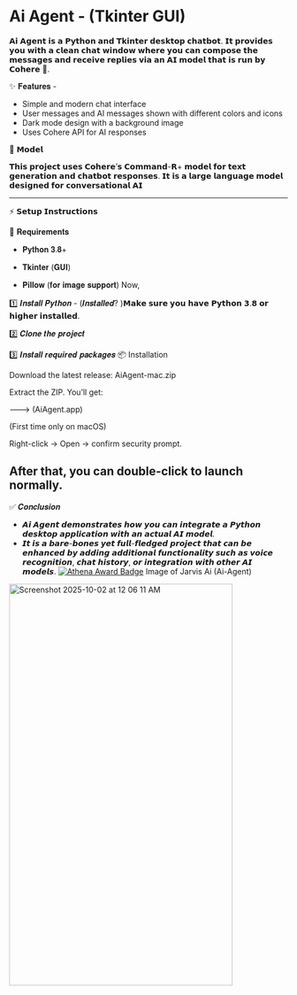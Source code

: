 
# Ai Agent - (Tkinter GUI)

𝗔𝗶 𝗔𝗴𝗲𝗻𝘁 𝗶𝘀 𝗮 𝗣𝘆𝘁𝗵𝗼𝗻 𝗮𝗻𝗱 𝗧𝗸𝗶𝗻𝘁𝗲𝗿 𝗱𝗲𝘀𝗸𝘁𝗼𝗽 𝗰𝗵𝗮𝘁𝗯𝗼𝘁.
𝗜𝘁 𝗽𝗿𝗼𝘃𝗶𝗱𝗲𝘀 𝘆𝗼𝘂 𝘄𝗶𝘁𝗵 𝗮 𝗰𝗹𝗲𝗮𝗻 𝗰𝗵𝗮𝘁 𝘄𝗶𝗻𝗱𝗼𝘄 𝘄𝗵𝗲𝗿𝗲 𝘆𝗼𝘂 𝗰𝗮𝗻 𝗰𝗼𝗺𝗽𝗼𝘀𝗲 𝘁𝗵𝗲 𝗺𝗲𝘀𝘀𝗮𝗴𝗲𝘀 𝗮𝗻𝗱 𝗿𝗲𝗰𝗲𝗶𝘃𝗲 𝗿𝗲𝗽𝗹𝗶𝗲𝘀 𝘃𝗶𝗮 𝗮𝗻 𝗔𝗜 𝗺𝗼𝗱𝗲𝗹 𝘁𝗵𝗮𝘁 𝗶𝘀 𝗿𝘂𝗻 𝗯𝘆 𝗖𝗼𝗵𝗲𝗿𝗲 🤗.

✨ 𝐅𝐞𝐚𝐭𝐮𝐫𝐞𝐬 -
* Simple and modern chat interface
* User messages and AI messages shown with different colors and icons
* Dark mode design with a background image
* Uses Cohere API for AI responses

🧠 𝗠𝗼𝗱𝗲𝗹

𝗧𝗵𝗶𝘀 𝗽𝗿𝗼𝗷𝗲𝗰𝘁 𝘂𝘀𝗲𝘀 𝗖𝗼𝗵𝗲𝗿𝗲’𝘀 𝗖𝗼𝗺𝗺𝗮𝗻𝗱-𝗥+ 𝗺𝗼𝗱𝗲𝗹 𝗳𝗼𝗿 𝘁𝗲𝘅𝘁 𝗴𝗲𝗻𝗲𝗿𝗮𝘁𝗶𝗼𝗻 𝗮𝗻𝗱 𝗰𝗵𝗮𝘁𝗯𝗼𝘁 𝗿𝗲𝘀𝗽𝗼𝗻𝘀𝗲𝘀.
𝗜𝘁 𝗶𝘀 𝗮 𝗹𝗮𝗿𝗴𝗲 𝗹𝗮𝗻𝗴𝘂𝗮𝗴𝗲 𝗺𝗼𝗱𝗲𝗹 𝗱𝗲𝘀𝗶𝗴𝗻𝗲𝗱 𝗳𝗼𝗿 𝗰𝗼𝗻𝘃𝗲𝗿𝘀𝗮𝘁𝗶𝗼𝗻𝗮𝗹 𝗔𝗜 

-------------------------------------------------------------

⚡ 𝗦𝗲𝘁𝘂𝗽 𝗜𝗻𝘀𝘁𝗿𝘂𝗰𝘁𝗶𝗼𝗻𝘀

📌 𝐑𝐞𝐪𝐮𝐢𝐫𝐞𝐦𝐞𝐧𝐭𝐬

- 𝐏𝐲𝐭𝐡𝐨𝐧 𝟑.𝟖+

- 𝐓𝐤𝐢𝐧𝐭𝐞𝐫 (𝐆𝐔𝐈)

- 𝐏𝐢𝐥𝐥𝐨𝐰 (𝐟𝐨𝐫 𝐢𝐦𝐚𝐠𝐞 𝐬𝐮𝐩𝐩𝐨𝐫𝐭)
Now,

1️⃣ 𝑰𝒏𝒔𝒕𝒂𝒍𝒍 𝑷𝒚𝒕𝒉𝒐𝒏 -
(𝑰𝒏𝒔𝒕𝒂𝒍𝒍𝒆𝒅?
)𝗠𝗮𝗸𝗲 𝘀𝘂𝗿𝗲 𝘆𝗼𝘂 𝗵𝗮𝘃𝗲 𝗣𝘆𝘁𝗵𝗼𝗻 𝟯.𝟴 𝗼𝗿 𝗵𝗶𝗴𝗵𝗲𝗿 𝗶𝗻𝘀𝘁𝗮𝗹𝗹𝗲𝗱.

2️⃣ 𝑪𝒍𝒐𝒏𝒆 𝒕𝒉𝒆 𝒑𝒓𝒐𝒋𝒆𝒄𝒕

3️⃣ 𝑰𝒏𝒔𝒕𝒂𝒍𝒍 𝒓𝒆𝒒𝒖𝒊𝒓𝒆𝒅 𝒑𝒂𝒄𝒌𝒂𝒈𝒆𝒔
📦 Installation

Download the latest release:
AiAgent-mac.zip

Extract the ZIP.
You’ll get:

---> (AiAgent.app)


(First time only on macOS)

Right-click → Open → confirm security prompt.

After that, you can double-click to launch normally.
-------------------------------------------------------------


✅ 𝑪𝒐𝒏𝒄𝒍𝒖𝒔𝒊𝒐𝒏

- 𝘼𝙞 𝘼𝙜𝙚𝙣𝙩 𝙙𝙚𝙢𝙤𝙣𝙨𝙩𝙧𝙖𝙩𝙚𝙨 𝙝𝙤𝙬 𝙮𝙤𝙪 𝙘𝙖𝙣 𝙞𝙣𝙩𝙚𝙜𝙧𝙖𝙩𝙚 𝙖 𝙋𝙮𝙩𝙝𝙤𝙣 𝙙𝙚𝙨𝙠𝙩𝙤𝙥 𝙖𝙥𝙥𝙡𝙞𝙘𝙖𝙩𝙞𝙤𝙣 𝙬𝙞𝙩𝙝 𝙖𝙣 𝙖𝙘𝙩𝙪𝙖𝙡 𝘼𝙄 𝙢𝙤𝙙𝙚𝙡.
- 𝙄𝙩 𝙞𝙨 𝙖 𝙗𝙖𝙧𝙚-𝙗𝙤𝙣𝙚𝙨 𝙮𝙚𝙩 𝙛𝙪𝙡𝙡-𝙛𝙡𝙚𝙙𝙜𝙚𝙙 𝙥𝙧𝙤𝙟𝙚𝙘𝙩 𝙩𝙝𝙖𝙩 𝙘𝙖𝙣 𝙗𝙚 𝙚𝙣𝙝𝙖𝙣𝙘𝙚𝙙 𝙗𝙮 𝙖𝙙𝙙𝙞𝙣𝙜 𝙖𝙙𝙙𝙞𝙩𝙞𝙤𝙣𝙖𝙡 𝙛𝙪𝙣𝙘𝙩𝙞𝙤𝙣𝙖𝙡𝙞𝙩𝙮 𝙨𝙪𝙘𝙝 𝙖𝙨 𝙫𝙤𝙞𝙘𝙚 𝙧𝙚𝙘𝙤𝙜𝙣𝙞𝙩𝙞𝙤𝙣, 𝙘𝙝𝙖𝙩 𝙝𝙞𝙨𝙩𝙤𝙧𝙮, 𝙤𝙧 𝙞𝙣𝙩𝙚𝙜𝙧𝙖𝙩𝙞𝙤𝙣 𝙬𝙞𝙩𝙝 𝙤𝙩𝙝𝙚𝙧 𝘼𝙄 𝙢𝙤𝙙𝙚𝙡𝙨.
[![Athena Award Badge](https://img.shields.io/endpoint?url=https%3A%2F%2Faward.athena.hackclub.com%2Fapi%2Fbadge)](https://award.athena.hackclub.com?utm_source=readme)
Image of Jarvis Ai (Ai-Agent)
<img width="404" height="726" alt="Screenshot 2025-10-02 at 12 06 11 AM" src="https://github.com/user-attachments/assets/014b6465-a027-4367-bf20-af3b69b6428b" />



